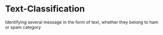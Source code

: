 # Text-Classification
Identifying several message in the form of text, whether they belong to ham or spam category
